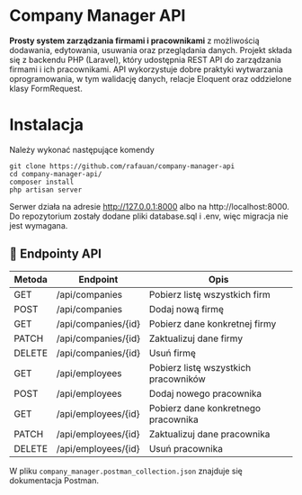 
# Company Manager API

**Prosty system zarządzania firmami i pracownikami** z możliwością dodawania, edytowania, usuwania oraz przeglądania danych. Projekt składa się z backendu PHP (Laravel), który udostępnia REST API do zarządzania firmami i ich pracownikami. API wykorzystuje dobre praktyki wytwarzania oprogramowania, w tym walidację danych, relacje Eloquent oraz oddzielone klasy FormRequest.

# Instalacja
Należy wykonać następujące komendy

    git clone https://github.com/rafauan/company-manager-api
    cd company-manager-api/
    composer install
    php artisan server
Serwer działa na adresie http://127.0.0.1:8000 albo na http://localhost:8000.
Do repozytorium zostały dodane pliki database.sql i .env, więc migracja nie jest wymagana.

## 📌 Endpointy API

| Metoda | Endpoint                  | Opis                                  |
|--------|---------------------------|---------------------------------------|
| GET    | /api/companies            | Pobierz listę wszystkich firm         |
| POST   | /api/companies            | Dodaj nową firmę                      |
| GET    | /api/companies/{id}       | Pobierz dane konkretnej firmy         |
| PATCH  | /api/companies/{id}       | Zaktualizuj dane firmy                |
| DELETE | /api/companies/{id}       | Usuń firmę                            |
| GET    | /api/employees            | Pobierz listę wszystkich pracowników  |
| POST   | /api/employees            | Dodaj nowego pracownika               |
| GET    | /api/employees/{id}       | Pobierz dane konkretnego pracownika   |
| PATCH  | /api/employees/{id}       | Zaktualizuj dane pracownika           |
| DELETE | /api/employees/{id}       | Usuń pracownika                       |

W pliku `company_manager.postman_collection.json` znajduje się dokumentacja Postman.
